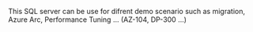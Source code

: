 This SQL server can be use for difrent demo scenario such as migration, Azure Arc, Performance Tuning ... (AZ-104, DP-300 ...)